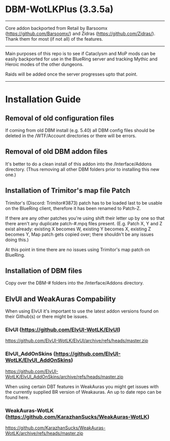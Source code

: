 # DBM-WotLKPlus (3.3.5a)

------------



Core addon backported from Retail by Barsoomx (https://github.com/Barsoomx/) and Zidras (https://github.com/Zidras/).
Thank them for most (if not all) of the features.

------------

Main purposes of this repo is to see if Cataclysm and MoP mods can be easily backported for use in the BlueRing server and tracking Mythic and Heroic modes of the other dungeons.

Raids will be added once the server progresses upto that point.


------------

# Installation Guide

## Removal of old configuration files
If coming from old DBM install (e.g. 5.40) all DBM config files should be deleted in the /WTF/Account directories or there will be errors.

## Removal of old DBM addon files
It's better to do a clean install of this addon into the /Interface/Addons directory.
(Thus removing all other DBM folders prior to installing this new one.)

## Installation of Trimitor's map file Patch
Trimitor's (Discord: Trimitor#3873) patch has to be loaded last to be usable on the BlueRing client, therefore it has been renamed to Patch-Z.

If there are any other patches you're using shift their letter up by one so that there aren't any duplicate patch-#.mpq files present.
(E.g. Patch X, Y and Z exist already: existing X becomes W, existing Y becomes X, existing Z becomes Y, Map patch gets copied over; there shouldn't be any issues doing this.)

At this point in time there are no issues using Trimitor's map patch on BlueRing.

## Installation of DBM files
Copy over the DBM-# folders into the /Interface/Addons directory.

## ElvUI and WeakAuras Compability
When using ElvUI it's important to use the latest addon versions found on their Github(s) or there might be issues.
### ElvUI (https://github.com/ElvUI-WotLK/ElvUI)
https://github.com/ElvUI-WotLK/ElvUI/archive/refs/heads/master.zip

### ElvUI_AddOnSkins (https://github.com/ElvUI-WotLK/ElvUI_AddOnSkins)
https://github.com/ElvUI-WotLK/ElvUI_AddOnSkins/archive/refs/heads/master.zip

When using certain DBT features in WeakAuras you might get issues with the currently supplied BR version of Weakauras. An up to date repo can be found here.
### WeakAuras-WotLK (https://github.com/KarazhanSucks/WeakAuras-WotLK)
https://github.com/KarazhanSucks/WeakAuras-WotLK/archive/refs/heads/master.zip
